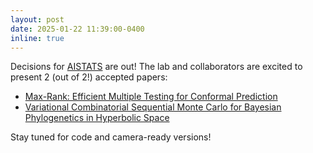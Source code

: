 ```yaml
---
layout: post
date: 2025-01-22 11:39:00-0400
inline: true
---
```


Decisions for [AISTATS](https://aistats.org/aistats2025/) are out! The lab and collaborators are excited to present 2 (out of 2!) accepted papers:

* [Max-Rank: Efficient Multiple Testing for Conformal Prediction](https://arxiv.org/abs/2311.10900)
* [Variational Combinatorial Sequential Monte Carlo for Bayesian Phylogenetics in Hyperbolic Space](https://arxiv.org/abs/2501.17965)

Stay tuned for code and camera-ready versions!